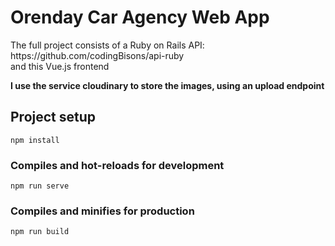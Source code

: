 # Orenday Car Agency Web App

<p>The full project consists of a Ruby on Rails API: https://github.com/codingBisons/api-ruby <br>and this Vue.js frontend<p>

<strong>I use the service cloudinary to store the images, using an upload endpoint</strong>

## Project setup
```
npm install
```

### Compiles and hot-reloads for development
```
npm run serve
```

### Compiles and minifies for production
```
npm run build
```


